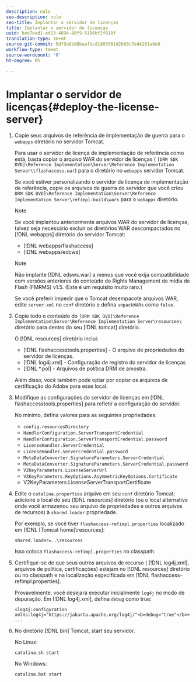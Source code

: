 ```yaml
---
description: nulo
seo-description: nulo
seo-title: Implantar o servidor de licenças
title: Implantar o servidor de licenças
uuid: bee7ead1-ed13-4894-80f9-5196bf2f818f
translation-type: tm+mt
source-git-commit: 5df9a8b98baaf1cd1803581d2b60c7ed4261a0e8
workflow-type: tm+mt
source-wordcount: '0'
ht-degree: 0%

---
```



# Implantar o servidor de licenças{#deploy-the-license-server}

1. Copie seus arquivos de referência de implementação de guerra para o `webapps` diretório no servidor Tomcat.

   Para usar o servidor de licença de implementação de referência como está, basta copiar o arquivo WAR do servidor de licenças ( `[DRM SDK DVD]\Reference Implementation\Server\Reference Implementation Server\\flashaccess.war`) para o diretório no `webapps` servidor Tomcat.

   Se você estiver personalizando o servidor de licença de implementação de referência, copie os arquivos de guerra do servidor que você criou `DRM SDK DVD]\Reference Implementation\Server\Reference Implementation Server\refimpl-build\wars` para o `webapps` diretório.

   >[!NOTE]
   >
   >Se você implantou anteriormente arquivos WAR do servidor de licenças, talvez seja necessário excluir os diretórios WAR descompactados no [!DNL webapps] diretório do servidor Tomcat:
   >
   >* [!DNL webapps/flashaccess]
   >* [!DNL webapps/edcws]


   >[!NOTE]
   >
   >Não implante [!DNL edsws.war] a menos que você exija compatibilidade com versões anteriores do conteúdo do Rights Management de mídia de Flash (FMRMS) v1.5. (Este é um requisito muito raro.)
   >
   >Se você preferir impedir que o Tomcat desempacote arquivos WAR, edite `server.xml` no `conf` diretório e defina `unpackWARs` como `false`.

1. Copie todo o conteúdo do `[DRM SDK DVD]\Reference Implementation\Server\Reference Implementation Server\resources\` diretório para dentro do seu [!DNL tomcat] diretório.

   O [!DNL resources] diretório inclui:

   * [!DNL flashaccesstools.properties] - O arquivo de propriedades do servidor de licenças.
   * [!DNL log4j.xml] - Configuração de registro do servidor de licenças
   * [!DNL *.pol] - Arquivos de política DRM de amostra.

   Além disso, você também pode optar por copiar os arquivos de certificação do Adobe para esse local.

1. Modifique as configurações do servidor de licenças em [!DNL flashaccesstools.properties] para refletir a configuração do servidor.

   No mínimo, defina valores para as seguintes propriedades:

   * `config.resourcesDirectory`
   * `HandlerConfiguration.ServerTransportCredential`
   * `HandlerConfiguration.ServerTransportCredential.password`
   * `LicenseHandler.ServerCredential`
   * `LicenseHandler.ServerCredential.password`
   * `MetaDataConverter.SignatureParameters.ServerCredential`
   * `MetaDataConverter.SignatureParameters.ServerCredential.password`
   * `V2KeyParameters.LicenseServerUrl`
   * `V2KeyParameters.KeyOptions.AsymmetricKeyOptions.Certificate`
   * V2KeyParameters.LicenseServerTransportCertificate

1. Edite o `catalina.properties` arquivo em seu `conf` diretório Tomcat; adicione o local do seu [!DNL resources] diretório (ou o local alternativo onde você armazenou seu arquivo de propriedades e outros arquivos de recursos) à `shared.loader` propriedade.

   Por exemplo, se você tiver `flashaccess-refimpl.properties` localizado em [!DNL [Tomcat home]\resources\]:

   ```
   shared.loader=..\resources
   ```

   Isso coloca `flashaccess-refimpl.properties` no classpath.
1. Certifique-se de que seus outros arquivos de recurso ( [!DNL log4j.xml], arquivos de política, certificações) estejam no [!DNL resources] diretório ou no classpath e na localização especificada em [!DNL flashaccess-refimpl.properties].

   Provavelmente, você desejará executar inicialmente `log4j` no modo de depuração. Em [!DNL log4j.xml], defina `debug` como true:

   ```
   <log4j:configuration xmlns:log4j="https://jakarta.apache.org/log4j/"<b>debug="true"</b>>
   ...
   ```

1. No diretório [!DNL bin] Tomcat, start seu servidor.

   No Linux:

   ```
   catalina.sh start
   ```

   No Windows:

   ```
   catalina.bat start
   ```
